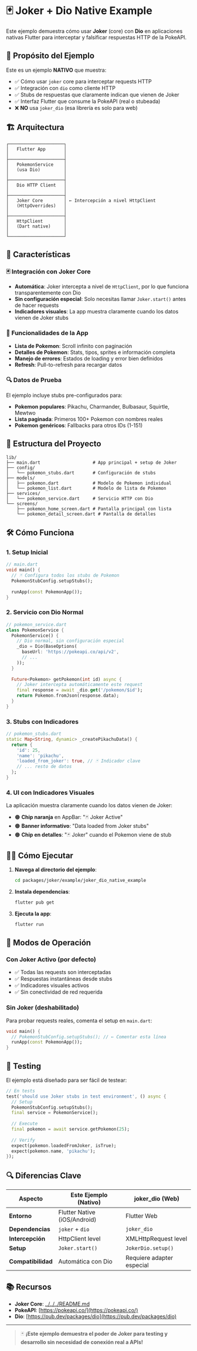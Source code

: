 # 🃏 Joker + Dio Native Example

Este ejemplo demuestra cómo usar **Joker** (core) con **Dio** en aplicaciones nativas Flutter para interceptar y falsificar respuestas HTTP de la PokeAPI.

## 🎯 Propósito del Ejemplo

Este es un ejemplo **NATIVO** que muestra:

- ✅ Cómo usar `joker` core para interceptar requests HTTP
- ✅ Integración con `dio` como cliente HTTP
- ✅ Stubs de respuestas que claramente indican que vienen de Joker
- ✅ Interfaz Flutter que consume la PokeAPI (real o stubeada)
- ❌ **NO** usa `joker_dio` (esa librería es solo para web)

## 🏗️ Arquitectura

```
┌─────────────────────┐
│   Flutter App       │
│                     │
├─────────────────────┤
│   PokemonService    │
│   (usa Dio)         │
│                     │
├─────────────────────┤
│   Dio HTTP Client   │
│                     │
├─────────────────────┤
│   Joker Core        │ ← Intercepción a nivel HttpClient
│   (HttpOverrides)   │
│                     │
├─────────────────────┤
│   HttpClient        │
│   (Dart native)     │
│                     │
└─────────────────────┘
```

## 🚀 Características

### 🃏 Integración con Joker Core

- **Automática**: Joker intercepta a nivel de `HttpClient`, por lo que funciona transparentemente con Dio
- **Sin configuración especial**: Solo necesitas llamar `Joker.start()` antes de hacer requests
- **Indicadores visuales**: La app muestra claramente cuando los datos vienen de Joker stubs

### 📱 Funcionalidades de la App

- **Lista de Pokemon**: Scroll infinito con paginación
- **Detalles de Pokemon**: Stats, tipos, sprites e información completa  
- **Manejo de errores**: Estados de loading y error bien definidos
- **Refresh**: Pull-to-refresh para recargar datos

### 🔍 Datos de Prueba

El ejemplo incluye stubs pre-configurados para:

- **Pokemon populares**: Pikachu, Charmander, Bulbasaur, Squirtle, Mewtwo
- **Lista paginada**: Primeros 100+ Pokemon con nombres reales
- **Pokemon genéricos**: Fallbacks para otros IDs (1-151)

## 📂 Estructura del Proyecto

```
lib/
├── main.dart                    # App principal + setup de Joker
├── config/
│   └── pokemon_stubs.dart       # Configuración de stubs
├── models/
│   ├── pokemon.dart             # Modelo de Pokemon individual  
│   └── pokemon_list.dart        # Modelo de lista de Pokemon
├── services/
│   └── pokemon_service.dart     # Servicio HTTP con Dio
└── screens/
    ├── pokemon_home_screen.dart # Pantalla principal con lista
    └── pokemon_detail_screen.dart # Pantalla de detalles
```

## 🛠️ Cómo Funciona

### 1. Setup Inicial

```dart
// main.dart
void main() {
  // 🃏 Configura todos los stubs de Pokemon
  PokemonStubConfig.setupStubs();
  
  runApp(const PokemonApp());
}
```

### 2. Servicio con Dio Normal

```dart
// pokemon_service.dart
class PokemonService {
  PokemonService() {
    // Dio normal, sin configuración especial
    _dio = Dio(BaseOptions(
      baseUrl: 'https://pokeapi.co/api/v2',
      // ...
    ));
  }
  
  Future<Pokemon> getPokemon(int id) async {
    // Joker intercepta automáticamente este request
    final response = await _dio.get('/pokemon/$id');
    return Pokemon.fromJson(response.data);
  }
}
```

### 3. Stubs con Indicadores

```dart
// pokemon_stubs.dart
static Map<String, dynamic> _createPikachuData() {
  return {
    'id': 25,
    'name': 'pikachu',
    'loaded_from_joker': true, // 🃏 Indicador clave
    // ... resto de datos
  };
}
```

### 4. UI con Indicadores Visuales

La aplicación muestra claramente cuando los datos vienen de Joker:

- 🟠 **Chip naranja** en AppBar: "🃏 Joker Active"  
- 🟠 **Banner informativo**: "Data loaded from Joker stubs"
- 🟠 **Chip en detalles**: "🃏 Joker" cuando el Pokemon viene de stub

## 🏃‍♂️ Cómo Ejecutar

1. **Navega al directorio del ejemplo**:

   ```bash
   cd packages/joker/example/joker_dio_native_example
   ```

2. **Instala dependencias**:

   ```bash
   flutter pub get
   ```

3. **Ejecuta la app**:

   ```bash
   flutter run
   ```

## 🔄 Modos de Operación

### Con Joker Activo (por defecto)

- ✅ Todas las requests son interceptadas
- ✅ Respuestas instantáneas desde stubs
- ✅ Indicadores visuales activos
- ✅ Sin conectividad de red requerida

### Sin Joker (deshabilitado)

Para probar requests reales, comenta el setup en `main.dart`:

```dart
void main() {
  // PokemonStubConfig.setupStubs(); // ← Comentar esta línea
  runApp(const PokemonApp());
}
```

## 🧪 Testing

El ejemplo está diseñado para ser fácil de testear:

```dart
// En tests
test('should use Joker stubs in test environment', () async {
  // Setup
  PokemonStubConfig.setupStubs();
  final service = PokemonService();
  
  // Execute  
  final pokemon = await service.getPokemon(25);
  
  // Verify
  expect(pokemon.loadedFromJoker, isTrue);
  expect(pokemon.name, 'pikachu');
});
```

## 🔍 Diferencias Clave

| Aspecto | Este Ejemplo (Nativo) | joker_dio (Web) |
|---------|----------------------|-----------------|
| **Entorno** | Flutter Native (iOS/Android) | Flutter Web |
| **Dependencias** | `joker` + `dio` | `joker_dio` |
| **Intercepción** | HttpClient level | XMLHttpRequest level |
| **Setup** | `Joker.start()` | `JokerDio.setup()` |
| **Compatibilidad** | Automática con Dio | Requiere adapter especial |

## 📚 Recursos

- **Joker Core**: [../../../README.md](../../../README.md)
- **PokeAPI**: [https://pokeapi.co/](https://pokeapi.co/)
- **Dio**: [https://pub.dev/packages/dio](https://pub.dev/packages/dio)

---

> 🃏 **¡Este ejemplo demuestra el poder de Joker para testing y desarrollo sin necesidad de conexión real a APIs!**
